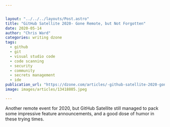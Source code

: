 ```yaml
---


layout: "../../../layouts/Post.astro"
title: "GitHub Satellite 2020- Gone Remote, but Not Forgotten"
date: 2020-05-14
author: "Chris Ward"
categories: writing dzone
tags: 
  - github
  - git
  - visual studio code
  - code scanning
  - security
  - community
  - secrets management
  - ide
publication_url: "https://dzone.com/articles/-github-satellite-2020-gone-remote-but-not-forgott"
image: images/articles/13418805.jpeg

---
```

Another remote event for 2020, but GitHub Satellite still managed to pack some impressive feature announcements, and a good dose of humor in these trying times.

